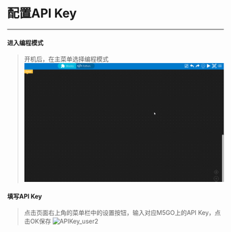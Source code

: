# 配置API Key
______________________
#### 进入编程模式
>开机后，在主菜单选择编程模式
![APIKey_user1](/image/base/APIKey_input.gif)

#### 填写API Key
>点击页面右上角的菜单栏中的设置按钮，输入对应M5GO上的API Key，点击OK保存
![APIKey_user2](/image/base/APIKey_user2.gif)
